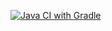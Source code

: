 [![Java CI with Gradle](https://github.com/YULLEN1/BDD_1/actions/workflows/gradle.yml/badge.svg)](https://github.com/YULLEN1/BDD_1/actions/workflows/gradle.yml)
